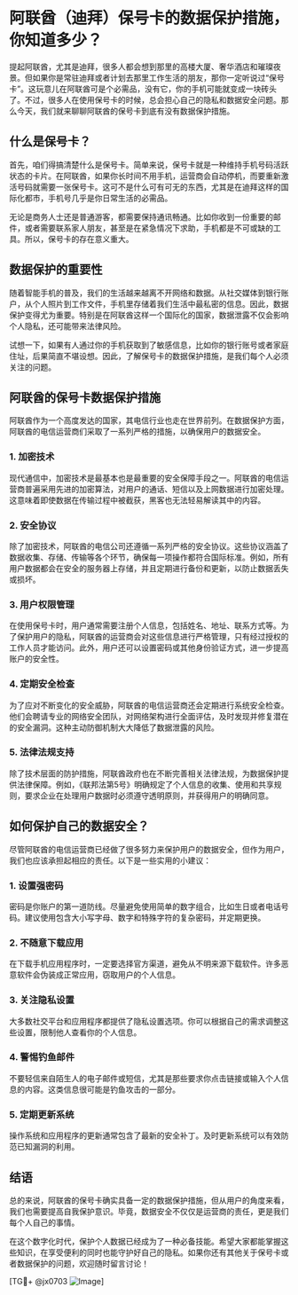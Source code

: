 # 阿联酋（迪拜）保号卡的数据保护措施，你知道多少？

提起阿联酋，尤其是迪拜，很多人都会想到那里的高楼大厦、奢华酒店和璀璨夜景。但如果你是常驻迪拜或者计划去那里工作生活的朋友，那你一定听说过“保号卡”。这玩意儿在阿联酋可是个必需品，没有它，你的手机可能就变成一块砖头了。不过，很多人在使用保号卡的时候，总会担心自己的隐私和数据安全问题。那么今天，我们就来聊聊阿联酋的保号卡到底有没有数据保护措施。

## 什么是保号卡？

首先，咱们得搞清楚什么是保号卡。简单来说，保号卡就是一种维持手机号码活跃状态的卡片。在阿联酋，如果你长时间不用手机，运营商会自动停机，而要重新激活号码就需要一张保号卡。这可不是什么可有可无的东西，尤其是在迪拜这样的国际化都市，手机号几乎是你日常生活的必需品。

无论是商务人士还是普通游客，都需要保持通讯畅通。比如你收到一份重要的邮件，或者需要联系家人朋友，甚至是在紧急情况下求助，手机都是不可或缺的工具。所以，保号卡的存在意义重大。

## 数据保护的重要性

随着智能手机的普及，我们的生活越来越离不开网络和数据。从社交媒体到银行账户，从个人照片到工作文件，手机里存储着我们生活中最私密的信息。因此，数据保护变得尤为重要。特别是在阿联酋这样一个国际化的国家，数据泄露不仅会影响个人隐私，还可能带来法律风险。

试想一下，如果有人通过你的手机获取到了敏感信息，比如你的银行账号或者家庭住址，后果简直不堪设想。因此，了解保号卡的数据保护措施，是我们每个人必须关注的问题。

## 阿联酋的保号卡数据保护措施

阿联酋作为一个高度发达的国家，其电信行业也走在世界前列。在数据保护方面，阿联酋的电信运营商们采取了一系列严格的措施，以确保用户的数据安全。

### 1. 加密技术

现代通信中，加密技术是最基本也是最重要的安全保障手段之一。阿联酋的电信运营商普遍采用先进的加密算法，对用户的通话、短信以及上网数据进行加密处理。这意味着即使数据在传输过程中被截获，黑客也无法轻易解读其中的内容。

### 2. 安全协议

除了加密技术，阿联酋的电信公司还遵循一系列严格的安全协议。这些协议涵盖了数据收集、存储、传输等各个环节，确保每一项操作都符合国际标准。例如，所有用户数据都会在安全的服务器上存储，并且定期进行备份和更新，以防止数据丢失或损坏。

### 3. 用户权限管理

在使用保号卡时，用户通常需要注册个人信息，包括姓名、地址、联系方式等。为了保护用户的隐私，阿联酋的运营商会对这些信息进行严格管理，只有经过授权的工作人员才能访问。此外，用户还可以设置密码或其他身份验证方式，进一步提高账户的安全性。

### 4. 定期安全检查

为了应对不断变化的安全威胁，阿联酋的电信运营商还会定期进行系统安全检查。他们会聘请专业的网络安全团队，对网络架构进行全面评估，及时发现并修复潜在的安全漏洞。这种主动防御机制大大降低了数据泄露的风险。

### 5. 法律法规支持

除了技术层面的防护措施，阿联酋政府也在不断完善相关法律法规，为数据保护提供法律保障。例如，《联邦法第5号》明确规定了个人信息的收集、使用和共享规则，要求企业在处理用户数据时必须遵守透明原则，并获得用户的明确同意。

## 如何保护自己的数据安全？

尽管阿联酋的电信运营商已经做了很多努力来保护用户的数据安全，但作为用户，我们也应该承担起相应的责任。以下是一些实用的小建议：

### 1. 设置强密码

密码是你账户的第一道防线。尽量避免使用简单的数字组合，比如生日或者电话号码。建议使用包含大小写字母、数字和特殊字符的复杂密码，并定期更换。

### 2. 不随意下载应用

在下载手机应用程序时，一定要选择官方渠道，避免从不明来源下载软件。许多恶意软件会伪装成正常应用，窃取用户的个人信息。

### 3. 关注隐私设置

大多数社交平台和应用程序都提供了隐私设置选项。你可以根据自己的需求调整这些设置，限制他人查看你的个人信息。

### 4. 警惕钓鱼邮件

不要轻信来自陌生人的电子邮件或短信，尤其是那些要求你点击链接或输入个人信息的内容。这类信息很可能是钓鱼攻击的一部分。

### 5. 定期更新系统

操作系统和应用程序的更新通常包含了最新的安全补丁。及时更新系统可以有效防范已知漏洞的利用。

## 结语

总的来说，阿联酋的保号卡确实具备一定的数据保护措施，但从用户的角度来看，我们也需要提高自我保护意识。毕竟，数据安全不仅仅是运营商的责任，更是我们每个人自己的事情。

在这个数字化时代，保护个人数据已经成为了一种必备技能。希望大家都能掌握这些知识，在享受便利的同时也能守护好自己的隐私。如果你还有其他关于保号卡或者数据保护的问题，欢迎随时留言讨论！

[TG💪+ @jx0703 ![Image](https://github.com/user-attachments/assets/dbca1d08-cadb-493c-b0ec-ad6f7a83f270)]